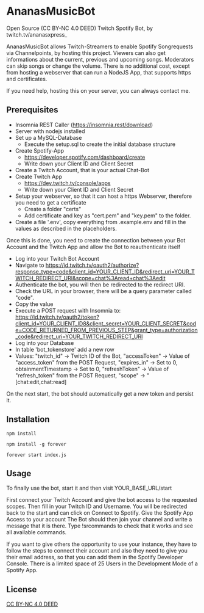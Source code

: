 # AnanasMusicBot

Open Source (CC BY-NC 4.0 DEED) Twitch Spotify Bot, by twitch.tv/ananasxpress_

AnanasMusicBot allows Twitch-Streamers to enable Spotify Songrequests via Channelpoints, by hosting this project. Viewers can also get informations about the current, previous and upcoming songs. Moderators can skip songs or change the volume.
There is no additional cost, except from hosting a webserver that can run a NodeJS App, that supports https and certificates.

If you need help, hosting this on your server, you can always contact me.

## Prerequisites

- Insomnia REST Caller (https://insomnia.rest/download)
- Server with nodejs installed
- Set up a MySQL-Database
  - Execute the setup.sql to create the initial database structure
- Create Spotify-App
  - https://developer.spotify.com/dashboard/create
  - Write down your Client ID and Client Secret
- Create a Twitch Account, that is your actual Chat-Bot
- Create Twitch App
  - https://dev.twitch.tv/console/apps
  - Write down your Client ID and Client Secret
- Setup your webserver, so that it can host a https Webserver, therefore you need to get a certificate
  - Create a folder "certs"
  - Add certificate and key as "cert.pem" and "key.pem" to the folder.
- Create a file '.env', copy everything from .example.env and fill in the values as described in the placeholders.

Once this is done, you need to create the connection between your Bot Account and the Twitch App and allow the Bot to reauthenticate itself

- Log into your Twitch Bot Account
- Navigate to https://id.twitch.tv/oauth2/authorize?response_type=code&client_id=YOUR_CLIENT_ID&redirect_uri=YOUR_TWITCH_REDIRECT_URI&scope=chat%3Aread+chat%3Aedit
- Authenticate the bot, you will then be redirected to the redirect URI.
- Check the URL in your browser, there will be a query parameter called "code".
- Copy the value
- Execute a POST request with Insomnia to:
  https://id.twitch.tv/oauth2/token?client_id=YOUR_CLIENT_ID8&client_secret=YOUR_CLIENT_SECRET&code=CODE_RETURNED_FROM_PREVIOUS_STEP&grant_type=authorization_code&redirect_uri=YOUR_TWITCH_REDIRECT_URI
- Log into your Database
- In table 'bot_tokenstore' add a new row
- Values: "twitch_id" -> Twitch ID of the Bot, "accessToken" -> Value of "access_token" from the POST Request, "expires_in" -> Set to 0, obtainmentTimestamp -> Set to 0, "refreshToken" -> Value of "refresh_token" from the POST Request, "scope" -> "[chat:edit,chat:read] 

On the next start, the bot should automatically get a new token and persist it.

## Installation

```
npm install
```

```
npm install -g forever
```

```
forever start index.js
```

## Usage

To finally use the bot, start it and then visit YOUR_BASE_URL/start

First connect your Twitch Account and give the bot access to the requested scopes. 
Then fill in your Twitch ID and Username.
You will be redirected back to the start and can click on Connect to Spotify.
Give the Spotify App Access to your account
The Bot should then join your channel and write a message that it is there. Type !srcommands to check that it works and see all available commands.

If you want to give others the opportunity to use your instance, they have to follow the steps to connect their account and also they need to give you their email address, so that you can add them in the Spotify Developer Console.
There is a limited space of 25 Users in the Development Mode of a Spotify App.

## License

[CC BY-NC 4.0 DEED](https://creativecommons.org/licenses/by-nc/4.0/)
